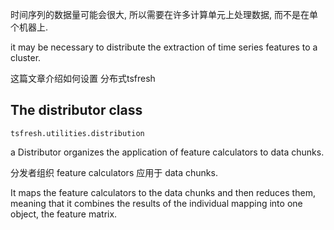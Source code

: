 时间序列的数据量可能会很大, 所以需要在许多计算单元上处理数据, 而不是在单个机器上.

it may be necessary to distribute the extraction of time series features to a cluster. 

这篇文章介绍如何设置 分布式tsfresh

## The distributor class
`tsfresh.utilities.distribution`

a Distributor organizes the application of feature calculators to data chunks. 

分发者组织 feature calculators 应用于 data chunks.

It maps the feature calculators to the data chunks and then reduces them, 
meaning that it combines the results of the individual mapping into one object, the feature matrix.

